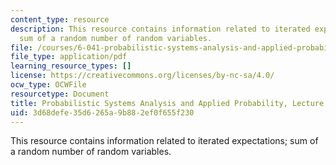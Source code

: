 ```yaml
---
content_type: resource
description: This resource contains information related to iterated expectations;
  sum of a random number of random variables.
file: /courses/6-041-probabilistic-systems-analysis-and-applied-probability-fall-2010/3d68defe35d6265a9b882ef0f655f230_MIT6_041F10_L12.pdf
file_type: application/pdf
learning_resource_types: []
license: https://creativecommons.org/licenses/by-nc-sa/4.0/
ocw_type: OCWFile
resourcetype: Document
title: Probabilistic Systems Analysis and Applied Probability, Lecture 12
uid: 3d68defe-35d6-265a-9b88-2ef0f655f230
---
```

This resource contains information related to iterated expectations; sum of a random number of random variables.
